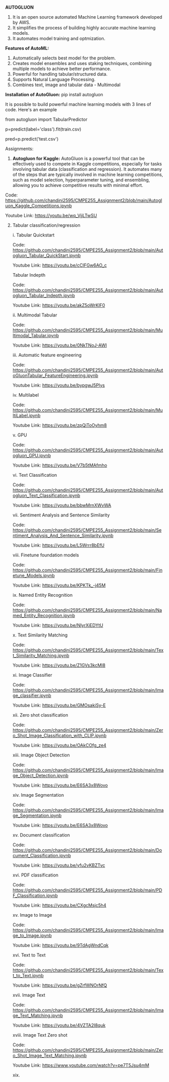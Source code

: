 **AUTOGLUON**

1. It is an open source automated Machine Learning framework developed by AWS.
2. It simplifies the process of building highly accurate machine learning models.
3. It automates model training and optmization.

**Features of AutoML:**
1. Automatically selects best model for the problem.
2. Creates model ensembles and uses staking techniques, combining multiple models to achieve better performance.
3. Powerful for handling tabular/structured data.
4. Supports Natural Language Processing.
5. Combines text, image and tabular data - Multimodal

**Installation of AutoGluon:**
pip install autogluon

It is possible to build powerful machine learning models with 3 lines of code. Here's an example

from autogluon import TabularPredictor

p=predict(label='class').fit(train.csv)

pred=p.predict('test.csv')

Assignments:

1. **Autogluon for Kaggle:** AutoGluon is a powerful tool that can be effectively used to compete in Kaggle competitions, especially for tasks involving tabular data (classification and regression). It automates many of the steps that are typically involved in machine learning competitions, such as model selection, hyperparameter tuning, and ensembling, allowing you to achieve competitive results with minimal effort.

  Code: https://github.com/chandini2595/CMPE255_Assignment2/blob/main/Autogluon_Kaggle_Competitions.ipynb
   
  Youtube Link: https://youtu.be/wq_VjjLTwSU

2. Tabular classification/regression
   
   i. Tabular Quickstart
       
      Code: https://github.com/chandini2595/CMPE255_Assignment2/blob/main/Autogluon_Tabular_QuickStart.ipynb
   
      Youtube Link: https://youtu.be/cCIFGw6AO_c

      Tabular Indepth

      Code: https://github.com/chandini2595/CMPE255_Assignment2/blob/main/Autogluon_Tabular_Indepth.ipynb
   
      Youtube Link: https://youtu.be/akZ5oWrKlF0
   
   ii. Multimodal Tabular

      Code: https://github.com/chandini2595/CMPE255_Assignment2/blob/main/Multimodal_Tabular.ipynb
   
      Youtube Link: https://youtu.be/0NkTNoJ-AWI
   
   iii. Automatic feature engineering

     Code: https://github.com/chandini2595/CMPE255_Assignment2/blob/main/AutoGluonTabular_FeatureEngineering.ipynb
   
      Youtube Link: https://youtu.be/bypgwJ5PIys
   
   iv. Multilabel
   
     Code: https://github.com/chandini2595/CMPE255_Assignment2/blob/main/MultiLabel.ipynb
   
      Youtube Link: https://youtu.be/zpQiToOyhm8
   
   v. GPU

     Code: https://github.com/chandini2595/CMPE255_Assignment2/blob/main/Autogluon_GPU.ipynb

     Youtube Link: https://youtu.be/V7b5tMAfmho

   vi. Text Classification

     Code: https://github.com/chandini2595/CMPE255_Assignment2/blob/main/Autogluon_Text_Classification.ipynb

     Youtube Link: https://youtu.be/bbwMrnXWvWA

   vii. Sentiment Analysis and Sentence Similarity

     Code: https://github.com/chandini2595/CMPE255_Assignment2/blob/main/Sentiment_Analysis_And_Sentence_Similarity.ipynb

     Youtube Link: https://youtu.be/L5Wrrr8bEfU

   viii. Finetune foundation models

     Code: https://github.com/chandini2595/CMPE255_Assignment2/blob/main/Finetune_Models.ipynb

     Youtube Link: https://youtu.be/KPKTk_-j45M

   ix. Named Entity Recognition

     Code: https://github.com/chandini2595/CMPE255_Assignment2/blob/main/Named_Entity_Recognition.ipynb
   
     Youtube Link: https://youtu.be/NIyrXiEDYtU
   
   x. Text Similarity Matching

     Code: https://github.com/chandini2595/CMPE255_Assignment2/blob/main/Text_Similarity_Matching.ipynb
   
     Youtube Link: https://youtu.be/Z1GVs3kcMI8

   xi. Image Classifier

     Code: https://github.com/chandini2595/CMPE255_Assignment2/blob/main/Image_classifier.ipynb
   
     Youtube Link: https://youtu.be/GMOsakiSy-E

   xii. Zero shot classification

     Code: https://github.com/chandini2595/CMPE255_Assignment2/blob/main/Zero_Shot_Image_Classification_with_CLIP.ipynb
   
     Youtube Link: https://youtu.be/OAkCOfg_ze4

   xiii. Image Object Detection

     Code: https://github.com/chandini2595/CMPE255_Assignment2/blob/main/Image_Object_Detection.ipynb
   
     Youtube Link: https://youtu.be/E6SA3x8Wovo

   xiv. Image Segmentation

     Code: https://github.com/chandini2595/CMPE255_Assignment2/blob/main/Image_Segmentation.ipynb
   
     Youtube Link: https://youtu.be/E6SA3x8Wovo

   xv. Document classification

     Code: https://github.com/chandini2595/CMPE255_Assignment2/blob/main/Document_Classification.ipynb
   
     Youtube Link: https://youtu.be/yfu2vKBZTvc

   xvi. PDF classification

     Code: https://github.com/chandini2595/CMPE255_Assignment2/blob/main/PDF_Classification.ipynb
   
     Youtube Link: https://youtu.be/CXgcMsjc5h4

   xv. Image to Image

     Code: https://github.com/chandini2595/CMPE255_Assignment2/blob/main/Image_to_Image.ipynb
   
     Youtube Link: https://youtu.be/9TdAgWndCqk

   xvi. Text to Text

     Code: https://github.com/chandini2595/CMPE255_Assignment2/blob/main/Text_to_Text.ipynb
   
     Youtube Link: https://youtu.be/gZrfWNOrNfQ

   xvii. Image Text

     Code: https://github.com/chandini2595/CMPE255_Assignment2/blob/main/Image_Text_Matching.ipynb
   
     Youtube Link: https://youtu.be/4VZTA2I8quk

   xviii. Image Text Zero shot

     Code: https://github.com/chandini2595/CMPE255_Assignment2/blob/main/Zero_Shot_Image_Text_Matching.ipynb

     Youtube Link: https://www.youtube.com/watch?v=pe7T5Jsu4mM

   xix. 
   
     

   
   

     
   
